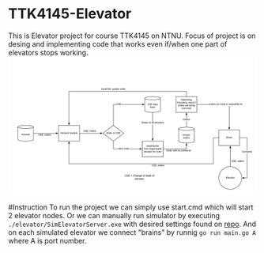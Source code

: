 # TTK4145-Elevator
This is Elevator project for course TTK4145 on NTNU.
Focus of project is on desing and implementing code that works even if/when one part of elevators stops working.
![design](Design.png)

#Instruction
To run the project we can simply use start.cmd which will start 2 elevator nodes. 
Or we can manually run simulator by executing ```./elevator/SimElevatorServer.exe``` with desired settings found on [repo](https://github.com/TTK4145/Simulator-v2).
And on each simulated elevator we connect "brains" by runnig ```go run main.go A``` where A is port number.


